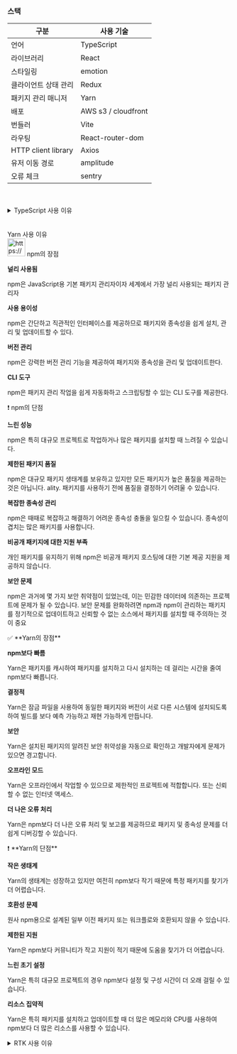 ### 스택

| 구분                 | 사용 기술           |
| -------------------- | ------------------- |
| 언어                 | TypeScript          |
| 라이브러리           | React               |
| 스타일링             | emotion             |
| 클라이언트 상태 관리 | Redux               |
| 패키지 관리 매니저   | Yarn                |
| 배포                 | AWS s3 / cloudfront |
| 번들러               | Vite                |
| 라우팅               | React-router-dom    |
| HTTP client library  | Axios               |
| 유저 이동 경로       | amplitude           |
| 오류 체크            | sentry              |

<br/>
<br/>


<details>
<summary>TypeScript 사용 이유</summary>
<aside>
💡 프론트엔드 언어

</aside>

프론트엔드의 언어는 대표적으로 Javascript가 있다. JS로 웹사이트를 동적으로 만들어주고 복잡한 기능들을 

구현가능 하게 만들어 주기 때문에 웹사이트에서 필수적이다.

![스크린샷 2023-09-12 오후 5.14.13.png](https://prod-files-secure.s3.us-west-2.amazonaws.com/a5593314-9384-4e17-a350-19af4a9f6f52/8fd912c6-f8af-4cfe-8c34-8c293fb709ea/%E1%84%89%E1%85%B3%E1%84%8F%E1%85%B3%E1%84%85%E1%85%B5%E1%86%AB%E1%84%89%E1%85%A3%E1%86%BA_2023-09-12_%E1%84%8B%E1%85%A9%E1%84%92%E1%85%AE_5.14.13.png)

위의 표를 보면 typescript 정말 빠르게 치고 올라고 오고있는 언어인데 회사에서도 가장 많이 사용 되는 언어이다.

<aside>
💡 왜 Typescript를 사용할까?

</aside>

| Javascript | Typescript |
| --- | --- |
| 동적타입 언어 | 정적타입 언어 |
| 인터프리터 언어 | 컴파일 언어 |
| 독립적으로 사용가능 | 자바스크립트에 의존적임 (자바스크립트로 컴파일된 후 실행) |
| 좀 더 유연함 (타입에 제한을 받지 않으므로) | 더 나은 구조와 간결함, 일관성, 재사용성 |
| .js 확장자 | .ts 확장자 |
| 작고 간단한 프로젝트에 적합함 | 복잡한 프로젝트에 적합함 |

JS는 동적 타입으로 모든 변수나 객체를 타입 지정을 하지 않는다는점이 있다.(이건 장점이며 단점이다.)

이단점을 보완해서 나온것이 TS이다.

![스크린샷 2023-09-12 오후 5.14.04.png](https://prod-files-secure.s3.us-west-2.amazonaws.com/a5593314-9384-4e17-a350-19af4a9f6f52/b79117b8-a27d-45f6-b38b-356914ebb228/%E1%84%89%E1%85%B3%E1%84%8F%E1%85%B3%E1%84%85%E1%85%B5%E1%86%AB%E1%84%89%E1%85%A3%E1%86%BA_2023-09-12_%E1%84%8B%E1%85%A9%E1%84%92%E1%85%AE_5.14.04.png)

위표에서 보면 단연 JS가 가장 많이 사용하지만 단점에 대한 보완으로 나온 TS가 빠르게 올라오는 것을 확인할수있다.

### **버그 예방**

자바스크립트의 버그 중 15%를 타입스크립트의 사용으로 미리 예방할 수 있다는 연구가 있다고 합니다. 자바스크립트는 선언할 때 타입을 지정해주지 않기 때문에 동작하면서 언제 나도 모르게 형변환이 되어 있을 수도 있고, 그런 부분으로 인해 예기치 않은 버그가 발생할 수도 있습니다. 심지어 인터프립터 언어 특성상 그런 버그들을 찾는 것 조차 쉽지 않죠. 컴파일 과정이 없기 때문에 에러를 출력하지 않고 실행되기 때문입니다. 타입스크립트를 사용한다고해서 모든 버그를 완전히 막을 수 있는 것은 아니지만 적어도 컴파일단계에서 타입관련 에러는 막을 수 있습니다. 예를들어, strictNullCheck 옵션을 true로 해놨다면 객체/null/undefined가 할당될 수 있는 변수가 있을 때, null이나 undefined가 아닌지 체크하지 않고서는 객체의 속성을 가져올 수 없습니다.

### **더 나은 개발자 경험과 코드 퀄리티 향상**

자바스크립트로 코드를 작성할 때, 객체의 필드나 함수의 매개변수로 들어오는 값이 무엇인지 알기 위해 여러 파일들을 살펴봐야했던 경험이 있을 것입니다. 하지만 타입스크립트를 제대로 사용함으로써 얻을 수 있는 가장 큰 장점중에 하나는 변수의 이름뿐만 아니라 그 데이터의 "type"까지 알 수 있게 해준다는 것입니다. 그래서 코드 작성이 좀 더 쉽고 직관적이게 만들어줍니다. 개발자는 로직과 같은 큰 구조들에만 집중할 수 있게 해주는 것이죠.

또한 오브젝트 안의 속성값을 하나하나 기억할 필요없이 IDE가 자동으로 리스트업 해주기 때문에 개발자 입장에서는 훨신 편해집니다.

### **크로스브라우징(브라우저 호환성) 문제 해결**

모든 브라우저의 지원을 걱정해야하는 프론트개발자 입장에서는 ES6+을 써도 될지 고민이 많을 것입니다. 하지만 타입스크립트는 컴파일 과정에서 ES6+ 문법들을 ES5(또는 ES3)로 바꿔주기 때문에 Babel의 도움 없이 크로스브라우징 문제를 해결할 수 있습니다.

<aside>
💡 꼭 TS여야만 할까?

</aside>

물론 TS만이 아니다 ajv라는 라이브러리를 대표적으로 생각할수있는데 다운로드수는 TS의 2배라고 할수있고 알아본결과 좀더 자세한 type지정이 가능하다.

![스크린샷 2023-09-12 오후 5.13.01.png](https://prod-files-secure.s3.us-west-2.amazonaws.com/a5593314-9384-4e17-a350-19af4a9f6f52/ba6c4fe8-bf59-4a83-ad3e-9de8396af18a/%E1%84%89%E1%85%B3%E1%84%8F%E1%85%B3%E1%84%85%E1%85%B5%E1%86%AB%E1%84%89%E1%85%A3%E1%86%BA_2023-09-12_%E1%84%8B%E1%85%A9%E1%84%92%E1%85%AE_5.13.01.png)

### 그럼왜? ajv를 사용하지 않고 TS를 사용할까?

이번 프로젝트는 취업이 목표이기때문에 회사에서 가장 많이 사용하는 언어를 채택할수밖에 없었다. 물론 TS가 않좋다는건 아니지만 지금 프론트엔드 개발자 구직 사이트를 가보면 프론트엔드 개발자 공고에는 필수적으로 TS가 

있기에 사용을 지향했던거 같다.그리고 접하기 어려웠던 ajv보다 TS는 접하기 쉽고 공용언어 같은 느낌이라 도저히 배제할수 없었다.

참고 : https://npmtrends.com/ajv-vs-typescript

참고 : https://octoverse.github.com/2022/top-programming-languages

</details>


<br/>
<br/>


<summary>Yarn 사용 이유</summary>
<aside>
<img src="https://noticon-static.tammolo.com/dgggcrkxq/image/upload/v1581488166/noticon/teg1ooxzhglorh6rk9hs.png" alt="https://noticon-static.tammolo.com/dgggcrkxq/image/upload/v1581488166/noticon/teg1ooxzhglorh6rk9hs.png" width="40px" /> npm의 장점

</aside>

**널리 사용됨**

npm은 JavaScript용 기본 패키지 관리자이자 세계에서 가장 널리 사용되는 패키지 관리자

**사용 용이성**

npm은 간단하고 직관적인 인터페이스를 제공하므로 패키지와 종속성을 쉽게 설치, 관리 및 업데이트할 수 있다.

**버전 관리**

npm은 강력한 버전 관리 기능을 제공하여 패키지와 종속성을 관리 및 업데이트한다.

**CLI 도구**

npm은 패키지 관리 작업을 쉽게 자동화하고 스크립팅할 수 있는 CLI 도구를 제공한다.

<aside>
❗ npm의 단점

</aside>

**느린 성능**

npm은 특히 대규모 프로젝트로 작업하거나 많은 패키지를 설치할 때 느려질 수 있습니다.

**제한된 패키지 품질**

npm은 대규모 패키지 생태계를 보유하고 있지만 모든 패키지가 높은 품질을 제공하는 것은 아닙니다. ality. 패키지를 사용하기 전에 품질을 결정하기 어려울 수 있습니다.

**복잡한 종속성 관리**

npm은 때때로 복잡하고 해결하기 어려운 종속성 충돌을 일으킬 수 있습니다. 종속성이 겹치는 많은 패키지를 사용합니다.

**비공개 패키지에 대한 지원 부족**

개인 패키지를 유지하기 위해 npm은 비공개 패키지 호스팅에 대한 기본 제공 지원을 제공하지 않습니다. 

**보안 문제**

 npm은 과거에 몇 가지 보안 취약점이 있었는데, 이는 민감한 데이터에 의존하는 프로젝트에 문제가 될 수 있습니다. 보안 문제를 완화하려면 npm과 npm이 관리하는 패키지를 정기적으로 업데이트하고 신뢰할 수 없는 소스에서 패키지를 설치할 때 주의하는 것이 중요

<aside>
✅ **Yarn의 장점**

</aside>

**npm보다 빠름**

Yarn은 패키지를 캐시하여 패키지를 설치하고 다시 설치하는 데 걸리는 시간을 줄여 npm보다 빠릅니다.

**결정적**

Yarn은 잠금 파일을 사용하여 동일한 패키지와 버전이 서로 다른 시스템에 설치되도록 하여 빌드를 보다 예측 가능하고 재현 가능하게 만듭니다.

**보안**

 Yarn은 설치된 패키지의 알려진 보안 취약성을 자동으로 확인하고 개발자에게 문제가 있으면 경고합니다.

**오프라인 모드**

Yarn은 오프라인에서 작업할 수 있으므로 제한적인 프로젝트에 적합합니다. 또는 신뢰할 수 없는 인터넷 액세스.

**더 나은 오류 처리**

Yarn은 npm보다 더 나은 오류 처리 및 보고를 제공하므로 패키지 및 종속성 문제를 더 쉽게 디버깅할 수 있습니다.

<aside>
❗ **Yarn의 단점**

</aside>

**작은 생태계**

 Yarn의 생태계는 성장하고 있지만 여전히 npm보다 작기 때문에 특정 패키지를 찾기가 더 어렵습니다. 

**호환성 문제**

 원사 npm용으로 설계된 일부 이전 패키지 또는 워크플로와 호환되지 않을 수 있습니다.

**제한된 지원**

 Yarn은 npm보다 커뮤니티가 작고 지원이 적기 때문에 도움을 찾기가 더 어렵습니다.

**느린 초기 설정**

 Yarn은 특히 대규모 프로젝트의 경우 npm보다 설정 및 구성 시간이 더 오래 걸릴 수 있습니다.

**리소스 집약적**

 Yarn은 특히 패키지를 설치하고 업데이트할 때 더 많은 메모리와 CPU를 사용하여 npm보다 더 많은 리소스를 사용할 수 있습니다.

</details>
<details>

  <br/>
  <br/>
<summary>RTK 사용 이유</summary>
[Redux를 사용하지 않고 Recoil을 사용하는 이유](https://www.notion.so/Redux-Recoil-f27c08aedbe043e3b99e207418eefe4f?pvs=21)

앞에서 설명에서의 recoil을 사용에 대해서 알아봤는데 진행했던 모든 프로젝트에서 

recoil만 다루고 redux쪽을 다룬적이 없어서 이번에 redux는 정말 많이 불편한가에 대해서 

알기 위해서 이번 프로젝트에서는 redux를 사용하기로 하였다.

<aside>
💡 **왜 Redux를 사용하는가?**

</aside>

참고 : https://npmtrends.com/mobx-vs-recoil-vs-redux

![스크린샷 2023-09-12 오후 3.56.46.png](https://prod-files-secure.s3.us-west-2.amazonaws.com/a5593314-9384-4e17-a350-19af4a9f6f52/8aabce3c-b4b7-4dc0-91a6-a6bab599cbe1/%E1%84%89%E1%85%B3%E1%84%8F%E1%85%B3%E1%84%85%E1%85%B5%E1%86%AB%E1%84%89%E1%85%A3%E1%86%BA_2023-09-12_%E1%84%8B%E1%85%A9%E1%84%92%E1%85%AE_3.56.46.png)

지난 1년간에 다운로드 수로 보면 알겠지만 엄청난 사용량에 이유가 가장 크다.

상태관리 라이브러리중에 가장 많이 사용되고 관련자료가 많고 이미 안정성이 검증 되었다고 생각이 들기때문이다.

취업을 생각하며 만드는 포폴이기에 가장 회사에서 많이 사용하는 스택을 사용하는게 취준생이 나에게 가장 

잘 어울리는 라이브러리라고 생각한다.

<aside>
💡 **단점 보완**

</aside>

Redux에 단점은 이렇게 3가지로 생각을 하고있다.

- 단일 스토어 단일 리듀서로 관심사의 분리가 쉽게 이루어지지 않는다.
    - **보완**
        
        ```tsx
        todosSlice.ts
        
        import { createSlice, PayloadAction } from '@reduxjs/toolkit';
        
        interface Todo {
          id: number;
          text: string;
        }
        
        interface TodosState {
          todos: Todo[];
        }
        
        const initialState: TodosState = {
          todos: [],
        };
        
        export const todosSlice = createSlice({
          name: 'todos',
          initialState,
          reducers: {
            addTodo: (state, action: PayloadAction<string>) => {
              const newTodo = { id: Date.now(), text: action.payload };
              state.todos.push(newTodo);
            },
            removeTodo: (state, action: PayloadAction<number>) => {
              state.todos = state.todos.filter((todo) => todo.id !== action.payload);
            },
          },
        });
        
        export const { addTodo, removeTodo } = todosSlice.actions;
        export default todosSlice.reducer;
        ```
        
        ```tsx
        counterSlice.ts
        
        import { createSlice, PayloadAction } from '@reduxjs/toolkit';
        
        interface CounterState {
          value: number;
        }
        
        const initialState : CounterState= {
          value :0,
        };
        
        export const counterSlice = createSlice({
           name:'counter',
           initialState,
           reducers:{
             increment:(state)=>{
               state.value +=1;
             },
             decrement:(state)=>{
               state.value -=1 ;
             }
           }
        })
        
        export const {increment , decrement} = counterSlice.actions;
        
        export default counter.reducer;
        ```
        
        ```tsx
        store/index.ts
        
        import { configureStore } from '@reduxjs/toolkit';
        import createSagaMiddleware from 'redux-saga';
        import { combineReducers } from 'redux';
        import todosReducer from '../features/todosSlice';
        import counterReducer from '../features/counterSlice';
        
        const rootReducer = combineReducers({
          todos: todosReducer,
          counter: counterReducer,
        });
        
        const sagaMiddleware = createSagaMiddleware();
        
        const store = configureStore({
          reducer: rootReducer,
          middleware: [sagaMiddleware],
        });
        
        sagaMiddleware.run(rootSaga);
        
        export default store;
        ```
        
        toolkit을 사용하여 관심사 분리의 방법의 예시이다 todo,counter slice를 정의하고 자테적 액션,리듀서 함수를 가지고 있으며 combineReducers를 이용해 두 slice를 결합하여 루트 리듀서를 생성해준다.
        
        단일 스토어에서 관리하며 개별 기능별로 분리할수있다.
        
- 비동기 상태와 결합이 어렵다.(미들웨어)
    - **보완**
        
        redux-thunk를 사용하여 비동기 처리를 할려고 한다.
        
        RTK같은 경우에는  thunk기반이기 때문에 saga의 단점이라 생각 되는 **es6 generator & yield문법**과
        
        ****typescript 지원이 미흡함****이 가장 큰 문제라고 생각 되기에 사용을 가장 많이 하고 있는 **es7의 async / await**를 
        
        사용하는게 더 좋을거 같다. thunk를 사용함으로서 오류에 대한 많은 자료도 얻을수있을거 같고 redux팀에서도 사용을 권장 하기에 thunk로 보완할려고 한다.
        
        ![스크린샷 2023-09-12 오후 5.00.03.png](https://prod-files-secure.s3.us-west-2.amazonaws.com/a5593314-9384-4e17-a350-19af4a9f6f52/d55fe7b9-c7e1-4227-b5b6-2b8e606b5138/%E1%84%89%E1%85%B3%E1%84%8F%E1%85%B3%E1%84%85%E1%85%B5%E1%86%AB%E1%84%89%E1%85%A3%E1%86%BA_2023-09-12_%E1%84%8B%E1%85%A9%E1%84%92%E1%85%AE_5.00.03.png)
        
- 보일러 플레이트가 너무 방대하다.
    - **보완**
        
        redux만 사용했을때에 보일러 플레이트가 많기 때문에 toolkit을 사용하여 조금이나마 
        
        보일러 플레이트를 줄이기로 보완 하려고 한다.
        

<aside>
💡 **결론**

</aside>

- 가장 사용양이 많은 redux생태계를 이해하기 위해 도입
- 단점을 가장 많이 생각하여 이를 보완한다.

</details>
